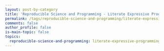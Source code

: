 ```yaml
---
layout: post-by-category
title: 'Reproducible Science and Programming - Literate Expressive Programming'
permalink: /tags/reproducible-science-and-programming/literate-expressive-programming/
comments: false
author_profile: false
is-main-topic: false
topics:
  reproducible-science-and-programming: literate-expressive-programming
---
```

